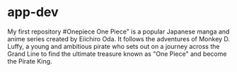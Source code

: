 # app-dev
My first repository
#Onepiece
One Piece" is a popular Japanese manga and anime series created by Eiichiro Oda. It follows the adventures of Monkey D. Luffy, a young and ambitious pirate who sets out on a journey across the Grand Line to find the ultimate treasure known as "One Piece" and become the Pirate King.
